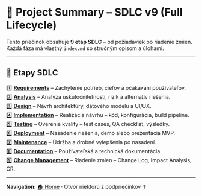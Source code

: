 # 🧭 Project Summary – SDLC v9 (Full Lifecycle)

Tento priečinok obsahuje **9 etáp SDLC** – od požiadaviek po riadenie zmien.  
Každá fáza má vlastný `index.md` so stručným opisom a úlohami.

---

## 📂 Etapy SDLC

1️⃣ [**Requirements**](./01-Requirements/index.md) – Zachytenie potrieb, cieľov a očakávaní používateľov.  
2️⃣ [**Analysis**](./02-Analysis/index.md) – Analýza uskutočniteľnosti, rizík a alternatív riešenia.  
3️⃣ [**Design**](./03-Design/index.md) – Návrh architektúry, dátového modelu a UI/UX.  
4️⃣ [**Implementation**](./04-Implementation/index.md) – Realizácia návrhu – kód, konfigurácia, build pipeline.  
5️⃣ [**Testing**](./05-Testing/index.md) – Overenie kvality – test cases, QA checklist, výsledky.  
6️⃣ [**Deployment**](./06-Deployment/index.md) – Nasadenie riešenia, demo alebo prezentácia MVP.  
7️⃣ [**Maintenance**](./07-Maintenance/index.md) – Údržba a drobné vylepšenia po nasadení.  
8️⃣ [**Documentation**](./08-Documentation/index.md) – Používateľská a technická dokumentácia.  
9️⃣ [**Change Management**](./09-ChangeManagement/index.md) – Riadenie zmien – Change Log, Impact Analysis, CR.

---

**Navigation:** [🏠 Home](../index.md) · Otvor niektorú z podpriečinkov ↑